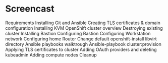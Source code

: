 # Screencast

Requirements
Installing Git and Ansible
Creating TLS certificates & domain configuration
Installing KVM
OpenShift cluster overview
Destroying existing cluster
Installing Bastion
Configuring Bastion
Configuring Workstation network
Configuring home Router
Change default openshift-install libvirt directory
Ansible playbooks walktrough
Ansible-playbook cluster:provision
Applying TLS certificates to cluster
Adding OAuth providers and deleting kubeadmin
Adding compute nodes
Cleanup